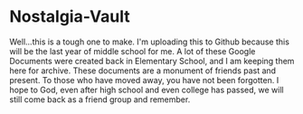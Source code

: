 # Nostalgia-Vault
Well...this is a tough one to make. I'm uploading this to Github because this will be the last year of middle school for me. A lot of these Google Documents were created back in Elementary School, and I am keeping them here for archive. These documents are a monument of friends past and present. To those who have moved away, you have not been forgotten. I hope to God, even after high school and even college has passed, we will still come back as a friend group and remember. 
